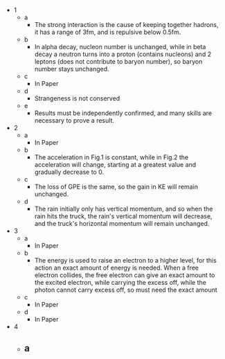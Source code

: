- 1
	- a
		- The strong interaction is the cause of keeping together hadrons, it has a range of 3fm, and is repulsive below 0.5fm.
	- b
		- In alpha decay, nucleon number is unchanged, while in beta decay a neutron turns into a proton (contains nucleons) and 2 leptons (does not contribute to baryon number), so baryon number stays unchanged.
	- c
		- In Paper
	- d
		- Strangeness is not conserved
	- e
		- Results must be independently confirmed, and many skills are necessary to prove a result.
- 2
	- a
		- In Paper
	- b
		- The acceleration in Fig.1 is constant, while in Fig.2 the acceleration will change, starting at a greatest value and gradually decrease to 0.
	- c
		- The loss of GPE is the same, so the gain in KE will remain unchanged.
	- d
		- The rain initially only has vertical momentum, and so when the rain hits the truck, the rain's vertical momentum will decrease, and the truck's horizontal momentum will remain unchanged.
- 3
	- a
		- In Paper
	- b
		- The energy is used to raise an electron to a higher level, for this action an exact amount of energy is needed. When a free electron collides, the free electron can give an exact amount to the excited electron, while carrying the excess off, while the photon cannot carry excess off, so must need the exact amount
	- c
		- In Paper
	- d
		- In Paper
- 4
	- a
		- 